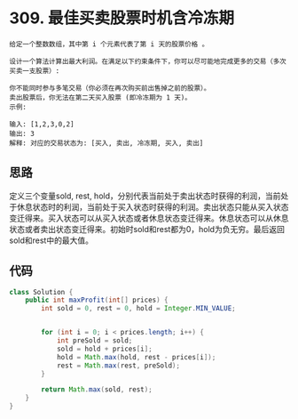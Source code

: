 # 309. 最佳买卖股票时机含冷冻期
```
给定一个整数数组，其中第 i 个元素代表了第 i 天的股票价格 。​

设计一个算法计算出最大利润。在满足以下约束条件下，你可以尽可能地完成更多的交易（多次买卖一支股票）:

你不能同时参与多笔交易（你必须在再次购买前出售掉之前的股票）。
卖出股票后，你无法在第二天买入股票 (即冷冻期为 1 天)。
示例:

输入: [1,2,3,0,2]
输出: 3 
解释: 对应的交易状态为: [买入, 卖出, 冷冻期, 买入, 卖出]

```

## 思路
定义三个变量sold, rest, hold，分别代表当前处于卖出状态时获得的利润，当前处于休息状态时的利润，当前处于买入状态时获得的利润。卖出状态只能从买入状态变迁得来。买入状态可以从买入状态或者休息状态变迁得来。休息状态可以从休息状态或者卖出状态变迁得来。初始时sold和rest都为0，hold为负无穷。最后返回sold和rest中的最大值。

## 代码

```java
class Solution {
    public int maxProfit(int[] prices) {
        int sold = 0, rest = 0, hold = Integer.MIN_VALUE;


        for (int i = 0; i < prices.length; i++) {
            int preSold = sold;
            sold = hold + prices[i];
            hold = Math.max(hold, rest - prices[i]);
            rest = Math.max(rest, preSold);
        }

        return Math.max(sold, rest);
    }
}
```


